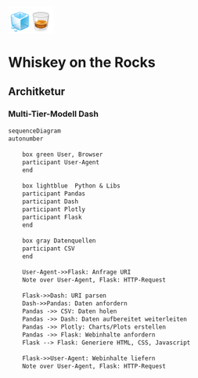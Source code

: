<img src="../Dashboards/python/assets/whisk_rox.png">

# Whiskey on the Rocks

## Architketur

### Multi-Tier-Modell Dash

```mermaid
sequenceDiagram
autonumber
    
    box green User, Browser
    participant User-Agent
    end

    box lightblue  Python & Libs
    participant Pandas
    participant Dash
    participant Plotly
    participant Flask
    end

    box gray Datenquellen
    participant CSV
    end
    
    User-Agent->>Flask: Anfrage URI
    Note over User-Agent, Flask: HTTP-Request
    
    Flask->>Dash: URI parsen
    Dash->>Pandas: Daten anfordern
    Pandas ->> CSV: Daten holen
    Pandas ->> Dash: Daten aufbereitet weiterleiten
    Pandas ->> Plotly: Charts/Plots erstellen
    Pandas ->> Flask: Webinhalte anfordern 
    Flask --> Flask: Generiere HTML, CSS, Javascript
    
    Flask->>User-Agent: Webinhalte liefern
    Note over User-Agent, Flask: HTTP-Request
    

   
   
```

